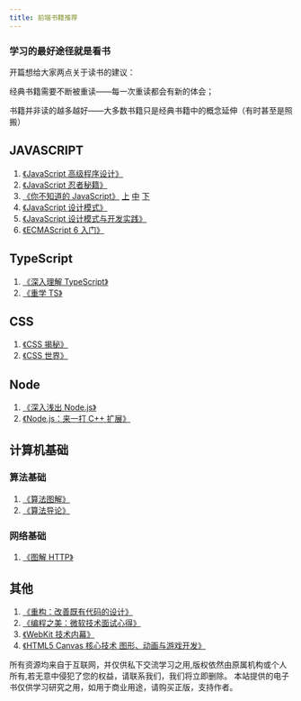 ```yaml
---
title: 前端书籍推荐
---
```


### 学习的最好途径就是看书

<Alert>
<p>开篇想给大家两点关于读书的建议：</p>
<p>经典书籍需要不断被重读——每一次重读都会有新的体会；</p>
<p>书籍并非读的越多越好——大多数书籍只是经典书籍中的概念延伸（有时甚至是照搬）</p>
</Alert>

## JAVASCRIPT

1. [《JavaScript 高级程序设计》](./pdf/JavaScript高级程序设计.pdf)
2. [《JavaScript 忍者秘籍》](./pdf/JavaScript忍者秘籍.pdf)
3. [《你不知道的 JavaScript》](./pdf/你不知道的JavaScript（上卷）.pdf) [上](./pdf/你不知道的JavaScript（上卷）.pdf) [中](./pdf/你不知道的JavaScript（中卷）.pdf) [下](./pdf/你不知道的JavaScript（下卷）.pdf)
4. [《JavaScript 设计模式》](./pdf/JavaScript设计模式.pdf)
5. [《JavaScript 设计模式与开发实践》](./pdf/JavaScript设计模式与开发实践.pdf)
6. [《ECMAScript 6 入门》](./pdf/ECMAScript6入门.pdf)

## TypeScript

1. [《深入理解 TypeScript》](./pdf/深入理解TypeScript.pdf)
2. [《重学 TS》](./pdf/重学TS-v1.0.pdf)

## CSS

1. [《CSS 揭秘》](./pdf/CSS揭秘.pdf)
2. [《CSS 世界》](./pdf/CSS世界.pdf)

## Node

1. [《深入浅出 Node.js》](./pdf/深入浅出Node.js.pdf)
2. [《Node.js：来一打 C++ 扩展》](./pdf/Node.js来一打C++扩展.pdf)

## 计算机基础

### 算法基础

1. [《算法图解》](./pdf/算法图解.pdf)
2. [《算法导论》](./pdf/算法导论中文版.pdf)

### 网络基础

1. [《图解 HTTP》](./pdf/图解HTTP.pdf)

## 其他

1. [《重构：改善既有代码的设计》](./pdf/重构：改善既有代码的设计.pdf)
2. [《编程之美：微软技术面试心得》](./pdf/编程之美：微软技术面试心得.pdf)
3. [《WebKit 技术内幕》](./pdf/WebKit技术内幕.pdf)
4. [《HTML5 Canvas 核心技术 图形、动画与游戏开发》](./pdf/HTML5-Canvas核心技术、图形、动画与游戏开发.pdf)

<Alert>
所有资源均来自于互联网，并仅供私下交流学习之用,版权依然由原属机构或个人所有,若无意中侵犯了您的权益，请联系我们，我们将立即删除。
本站提供的电子书仅供学习研究之用，如用于商业用途，请购买正版，支持作者。
</Alert>
